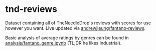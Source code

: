 # tnd-reviews

Dataset containing all of TheNeedleDrop's reviews with scores for use however you want. Live updated via [andrewjleung/fantano-reviews](https://github.com/andrewjleung/fantano-reviews).

Basic analysis of average ratings by genres can be found in [analysis/fantano_genre.ipynb](https://github.com/andrewjleung/tnd-reviews/blob/main/analysis/fantano_genre.ipynb) (TL;DR he likes industrial).
